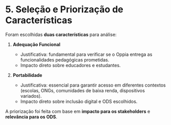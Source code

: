 # 5. Seleção e Priorização de Características
Foram escolhidas **duas características** para análise:  

1. **Adequação Funcional**  
   - Justificativa: fundamental para verificar se o Oppia entrega as funcionalidades pedagógicas prometidas.  
   - Impacto direto sobre educadores e estudantes.  

2. **Portabilidade**  
   - Justificativa: essencial para garantir acesso em diferentes contextos (escolas, ONGs, comunidades de baixa renda, dispositivos variados).  
   - Impacto direto sobre inclusão digital e ODS escolhidos.  

A priorização foi feita com base em **impacto para os stakeholders** e **relevância para os ODS**.
